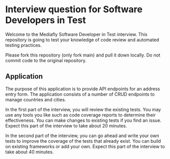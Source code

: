 # Interview question for Software Developers in Test

Welcome to the Mediafly Software Developer in Test interview. This repository is going to test your knowledge of code
review and automated testing practices.

Please fork this repository (only fork main) and pull it down locally. Do not commit code to the original repository.

## Application

The purpose of this application is to provide API endpoints for an address entry form. The application consists of a 
number of CRUD endpoints to manage countries and cities.

In the first part of the interview, you will review the existing tests. You may use any tools you like such as
code coverage reports to determine their effectiveness. You can make changes to existing tests if you find an issue.
Expect this part of the interview to take about 20 minutes.

In the second part of the interview, you can go ahead and write your own tests to improve the coverage of the tests that
already exist. You can build on existing frameworks or add your own. Expect this part of the interview to take about 
40 minutes.
